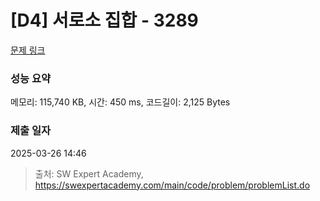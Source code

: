 # [D4] 서로소 집합 - 3289 

[문제 링크](https://swexpertacademy.com/main/code/problem/problemDetail.do?contestProbId=AWBJKA6qr2oDFAWr) 

### 성능 요약

메모리: 115,740 KB, 시간: 450 ms, 코드길이: 2,125 Bytes

### 제출 일자

2025-03-26 14:46



> 출처: SW Expert Academy, https://swexpertacademy.com/main/code/problem/problemList.do